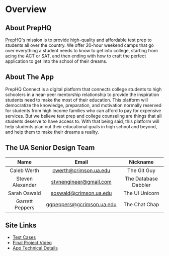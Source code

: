 # Overview

## About PrepHQ

[PrepHQ's](https://www.theprephq.com/) mission is to provide high-quality and affordable test prep to students all over the country. We offer 20-hour weekend camps that go over everything a student needs to know to get into college, starting from acing the ACT or SAT, and then ending with how to craft the perfect application to get into the school of their dreams.

## About The App

PrepHQ Connect is a digital platform that connects college students to high schoolers in a near-peer mentorship relationship to provide the inspiration students need to make the most of their education. This platform will democratize the knowledge, preparation, and motivation normally reserved for students from high income families who can afford to pay for expensive services. But we believe test prep and college counseling are things that all students deserve to have access to. With that being said, this platform will help students plan out their educational goals in high school and beyond, and help them to make their dreams a reality.

## The UA Senior Design Team

|       Name       |           Email           |            Nickname        |
|:----------------:|:-------------------------:|:--------------------------:|
|    Caleb Werth   |   cwerth@crimson.ua.edu   |  The Git Guy |
| Steven Alexander |   stvnengineer@gmail.com  | The Database Dabbler |
|   Sarah Oswald   |   soswald@crimson.ua.edu  | The UI Unicorn |
|  Garrett Peppers | ggpeppers@gcrimson.ua.edu | The Chat Chap |

## Site Links

- [Test Cases](https://prephq.github.io/PrepHQ_Connect/testing)
- [Final Project Video](https://prephq.github.io/PrepHQ_Connect/video)
- [App Technical Details](https://prephq.github.io/PrepHQ_Connect/tech)

